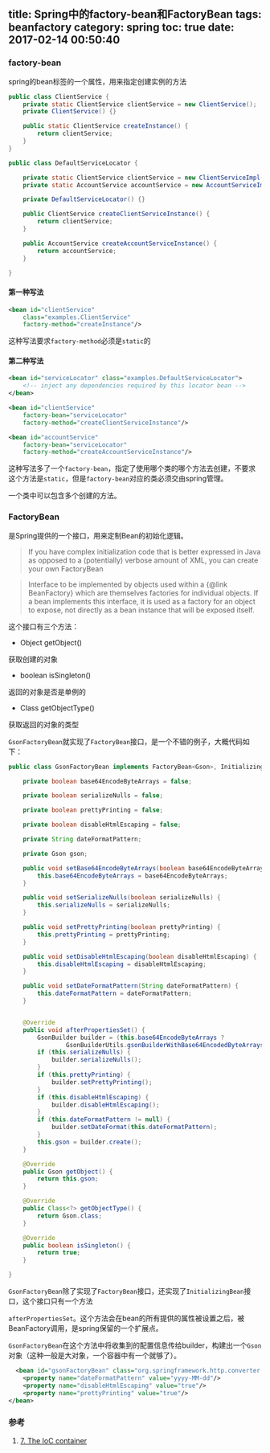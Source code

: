 title: Spring中的factory-bean和FactoryBean
tags: beanfactory
category: spring
toc: true
date: 2017-02-14 00:50:40
---



### factory-bean

spring的bean标签的一个属性，用来指定创建实例的方法

```java
public class ClientService {
    private static ClientService clientService = new ClientService();
    private ClientService() {}

    public static ClientService createInstance() {
        return clientService;
    }
}

public class DefaultServiceLocator {

    private static ClientService clientService = new ClientServiceImpl();
    private static AccountService accountService = new AccountServiceImpl();

    private DefaultServiceLocator() {}

    public ClientService createClientServiceInstance() {
        return clientService;
    }

    public AccountService createAccountServiceInstance() {
        return accountService;
    }

}

```
#### 第一种写法

```xml
<bean id="clientService"
    class="examples.ClientService"
    factory-method="createInstance"/>
```
这种写法要求`factory-method`必须是`static`的

#### 第二种写法

```xml
<bean id="serviceLocator" class="examples.DefaultServiceLocator">
    <!-- inject any dependencies required by this locator bean -->
</bean>

<bean id="clientService"
    factory-bean="serviceLocator"
    factory-method="createClientServiceInstance"/>

<bean id="accountService"
    factory-bean="serviceLocator"
    factory-method="createAccountServiceInstance"/>
```

这种写法多了一个`factory-bean`，指定了使用哪个类的哪个方法去创建，不要求这个方法是`static`，但是`factory-bean`对应的类必须交由spring管理。

一个类中可以包含多个创建的方法。


### FactoryBean

是Spring提供的一个接口，用来定制Bean的初始化逻辑。

> If you have complex initialization code that is better expressed in Java as opposed to a (potentially) verbose amount of XML, you can create your own FactoryBean

>   Interface to be implemented by objects used within a {@link BeanFactory} which
    are themselves factories for individual objects. If a bean implements this
    interface, it is used as a factory for an object to expose, not directly as a
    bean instance that will be exposed itself.

这个接口有三个方法：

- Object getObject()

获取创建的对象

- boolean isSingleton()

返回的对象是否是单例的

- Class getObjectType()

获取返回的对象的类型

`GsonFactoryBean`就实现了`FactoryBean`接口，是一个不错的例子，大概代码如下：

```java
public class GsonFactoryBean implements FactoryBean<Gson>, InitializingBean {

    private boolean base64EncodeByteArrays = false;

    private boolean serializeNulls = false;

    private boolean prettyPrinting = false;

    private boolean disableHtmlEscaping = false;

    private String dateFormatPattern;

    private Gson gson;

    public void setBase64EncodeByteArrays(boolean base64EncodeByteArrays) {
        this.base64EncodeByteArrays = base64EncodeByteArrays;
    }

    public void setSerializeNulls(boolean serializeNulls) {
        this.serializeNulls = serializeNulls;
    }

    public void setPrettyPrinting(boolean prettyPrinting) {
        this.prettyPrinting = prettyPrinting;
    }

    public void setDisableHtmlEscaping(boolean disableHtmlEscaping) {
        this.disableHtmlEscaping = disableHtmlEscaping;
    }

    public void setDateFormatPattern(String dateFormatPattern) {
        this.dateFormatPattern = dateFormatPattern;
    }


    @Override
    public void afterPropertiesSet() {
        GsonBuilder builder = (this.base64EncodeByteArrays ?
                GsonBuilderUtils.gsonBuilderWithBase64EncodedByteArrays() : new GsonBuilder());
        if (this.serializeNulls) {
            builder.serializeNulls();
        }
        if (this.prettyPrinting) {
            builder.setPrettyPrinting();
        }
        if (this.disableHtmlEscaping) {
            builder.disableHtmlEscaping();
        }
        if (this.dateFormatPattern != null) {
            builder.setDateFormat(this.dateFormatPattern);
        }
        this.gson = builder.create();
    }

    @Override
    public Gson getObject() {
        return this.gson;
    }

    @Override
    public Class<?> getObjectType() {
        return Gson.class;
    }

    @Override
    public boolean isSingleton() {
        return true;
    }

}
```
`GsonFactoryBean`除了实现了`FactoryBean`接口，还实现了`InitializingBean`接口，这个接口只有一个方法

`afterPropertiesSet`。这个方法会在bean的所有提供的属性被设置之后，被BeanFactory调用，是spring保留的一个扩展点。

`GsonFactoryBean`在这个方法中将收集到的配置信息传给builder，构建出一个`Gson`对象（这种一般是大对象，一个容器中有一个就够了）。

```xml
  <bean id="gsonFactoryBean" class="org.springframework.http.converter.json.GsonFactoryBean">
    <property name="dateFormatPattern" value="yyyy-MM-dd"/>
    <property name="disableHtmlEscaping" value="true"/>
    <property name="prettyPrinting" value="true"/>
</bean>
```

### 参考

1. [7. The IoC container](https://docs.spring.io/spring/docs/current/spring-framework-reference/html/beans.html)


